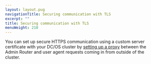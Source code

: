 ```yaml
---
layout: layout.pug
navigationTitle: Securing communication with TLS
excerpt: ""
title: Securing communication with TLS
menuWeight: 210
---
```

You can set up secure HTTPS communication using a custom server certificate with your DC/OS cluster by [setting up a proxy](/1.10/security/ent/tls-ssl/haproxy-adminrouter/) between the Admin Router and user agent requests coming in from outside of the cluster.